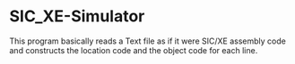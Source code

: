 # SIC_XE-Simulator
This program basically reads a Text file as if it were SIC/XE assembly code
and constructs the location code and the object code for each line.
